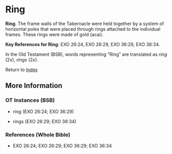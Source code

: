 # Ring
**Ring**. 
The frame walls of the Tabernacle were held together by a system of horizontal poles that were placed through rings attached to the individual frames. These rings were made of gold (acai). 


**Key References for Ring**: 
EXO 26:24, EXO 26:29, EXO 36:29, EXO 36:34. 


In the Old Testament (BSB), words representing “Ring” are translated as 
*ring* (2x), *rings* (2x). 




Return to [Index](00-Index.md)

## More Information

### OT Instances (BSB)

* ring (EXO 26:24; EXO 36:29)

* rings (EXO 26:29; EXO 36:34)



### References (Whole Bible)

* EXO 26:24; EXO 26:29; EXO 36:29; EXO 36:34



